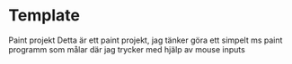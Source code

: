# Template
Paint projekt 
Detta är ett paint projekt, jag tänker göra ett simpelt ms paint programm som målar där jag trycker med hjälp av mouse inputs
